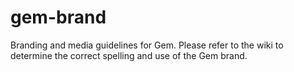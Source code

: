 # gem-brand
Branding and media guidelines for Gem. Please refer to the wiki to determine the correct spelling and use of the Gem brand. 
